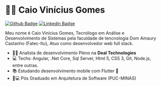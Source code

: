 # :man_technologist: Caio Vinícius Gomes

[![Github Badge](https://img.shields.io/badge/-Github-000?style=flat-square&logo=Github&logoColor=white&link=https://github.com/CaioGomes08)](https://github.com/CaioGomes08)
[![Linkedin Badge](https://img.shields.io/badge/-LinkedIn-blue?style=flat-square&logo=Linkedin&logoColor=white&link=https://www.linkedin.com/in/caio-gomes-65228912a/)](https://www.linkedin.com/in/caio-gomes-65228912a/)


Meu nome é Caio Vinícius Gomes, Tecnólogo em Análise e Desenvolvimento de Sistemas pela faculdade de tencnologia Dom Amaury Castanho (Fatec-Itu), Atuo como desenvolvedor
web full stack.

- :office_worker: Analista de desenvolvimento Pleno na **Deal Technologies**
- :computer: Techs: Angular, .Net Core, Sql Server, Html 5, CSS 3, Git, Node.js, entre outras.
- :books: Estudando desenvolvimento mobile com Flutter :blue_heart:
- :triangular_ruler::computer: Pós Graduado em Arquitetura de Software (PUC-MINAS)

